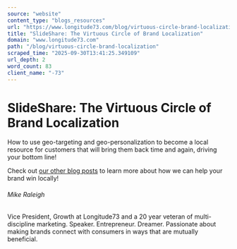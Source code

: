 ```yaml
---
source: "website"
content_type: "blogs_resources"
url: "https://www.longitude73.com/blog/virtuous-circle-brand-localization"
title: "SlideShare: The Virtuous Circle of Brand Localization"
domain: "www.longitude73.com"
path: "/blog/virtuous-circle-brand-localization"
scraped_time: "2025-09-30T13:41:25.349109"
url_depth: 2
word_count: 83
client_name: "-73"
---
```


# SlideShare: The Virtuous Circle of Brand Localization

How to use geo-targeting and geo-personalization to become a local resource for customers that will bring them back time and again, driving your bottom line!

Check out [our other blog posts](/blog/the-virtuous-circle-of-brand-localization) to learn more about how we can help your brand win locally!  

###### Mike Raleigh

Vice President, Growth at Longitude73 and a 20 year veteran of multi-discipline marketing. Speaker. Entrepreneur. Dreamer. Passionate about making brands connect with consumers in ways that are mutually beneficial.